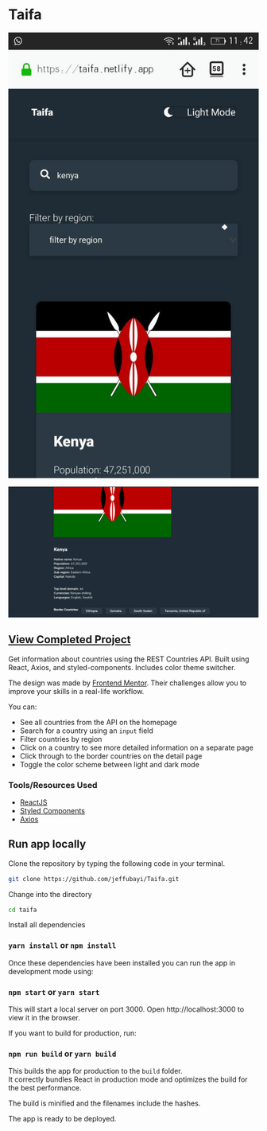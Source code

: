 # Taifa

![Design preview for the REST Countries API with color theme switcher coding challenge](./design/design3.png)


![](./design/design1.png)

## [View Completed Project](https://taifa.netlify.com/)

Get information about countries using the REST Countries API. Built using React, Axios, and styled-components. Includes color theme switcher.

The design was made by [Frontend Mentor](https://www.frontendmentor.io). Their challenges allow you to improve your skills in a real-life workflow.

You can: 
- See all countries from the API on the homepage
- Search for a country using an `input` field
- Filter countries by region
- Click on a country to see more detailed information on a separate page
- Click through to the border countries on the detail page
- Toggle the color scheme between light and dark mode



### Tools/Resources Used

- [ReactJS](https://reactjs.org/)
- [Styled Components](https://www.styled-components.com/)
- [Axios](https://github.com/axios/axios)

## Run app locally 

Clone the repository by typing the following code in your terminal.

```sh
git clone https://github.com/jeffubayi/Taifa.git
```

Change into the directory

```sh
cd taifa
```

Install all dependencies

### `yarn install` or `npm install`

Once these dependencies have been installed you can run the app in development mode using:

### `npm start` or `yarn start`

This will start a local server on port 3000. Open http://localhost:3000 to view it in the browser.

If you want to build for production, run:

### `npm run build` or `yarn build`

This builds the app for production to the `build` folder.<br>
It correctly bundles React in production mode and optimizes the build for the best performance.

The build is minified and the filenames include the hashes.<br>

The app is ready to be deployed.